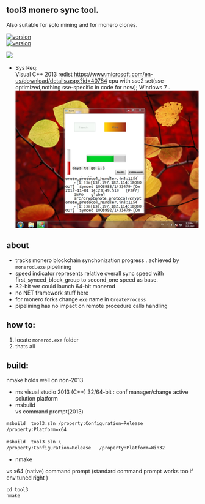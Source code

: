 ## tool3 monero sync tool.  
Also suitable for solo mining and for monero clones.
 
[![version](https://img.shields.io/badge/tool3-v7.42-brightgreen.svg)](https://github.com/alexeyneu/tool3/releases/latest)  
[![version](https://img.shields.io/github/downloads/alexeyneu/tool3/total.svg?style=plastic)](https://github.com/alexeyneu/tool3/releases/latest)  

 [![ ](https://img.shields.io/coverity/scan/13991.svg)](https://scan.coverity.com/projects/alexeyneu-tool3)
 - Sys Req:  
Visual C++ 2013 redist
https://www.microsoft.com/en-us/download/details.aspx?id=40784
 cpu with sse2 set(sse-optimized,nothing sse-specific in code for now);
Windows 7 . 
![Screen1](/Untitled.jpg)
## about 
 - tracks monero blockchain synchonization progress . achieved by `monerod.exe` pipelining  
 - speed indicator represents relative overall sync speed with first_synced_block_group to second_one speed as base.
 - 32-bit ver could launch 64-bit monerod  
 - no NET framework stuff here 
 - for monero forks change `exe` name in `CreateProcess` 
 - pipelining has no impact on remote procedure calls handling
## how to:
 1) locate `monerod.exe` folder  
 2) thats all  
## build:
nmake holds well on non-2013
 - ms visual studio 2013 (C++)
32/64-bit : conf manager/change active solution platform  
 - msbuild  
vs command prompt(2013)
```
msbuild  tool3.sln /property:Configuration=Release   /property:Platform=x64

msbuild  tool3.sln \
/property:Configuration=Release   /property:Platform=Win32
```
- nmake  
  
vs x64 (native) command prompt (standard command prompt works too if env tuned right )
```
cd tool3
nmake
```

